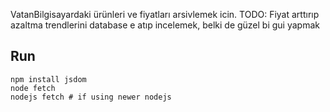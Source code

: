 VatanBilgisayardaki ürünleri ve fiyatları arsivlemek icin.
TODO: Fiyat arttırıp azaltma trendlerini database e atıp incelemek, belki de güzel bi gui yapmak

Run
---
	npm install jsdom
	node fetch 
	nodejs fetch # if using newer nodejs

